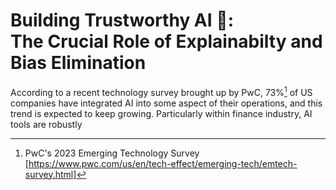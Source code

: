 # Building Trustworthy AI :bank:: <br>The Crucial Role of Explainabilty and Bias Elimination 
According to a recent technology survey brought up by PwC, 73%[^1] of US companies have integrated AI into some aspect of their operations, and this trend is expected to keep growing. Particularly within finance industry, AI tools are robustly 





[^1]: PwC's 2023 Emerging Technology Survey [https://www.pwc.com/us/en/tech-effect/emerging-tech/emtech-survey.html]
